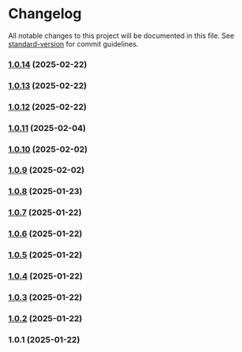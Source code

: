 # Changelog

All notable changes to this project will be documented in this file. See [standard-version](https://github.com/conventional-changelog/standard-version) for commit guidelines.

### [1.0.14](https://github.com/seadfeng/headless-browser-clusters/compare/v1.0.13...v1.0.14) (2025-02-22)

### [1.0.13](https://github.com/seadfeng/headless-browser-clusters/compare/v1.0.12...v1.0.13) (2025-02-22)

### [1.0.12](https://github.com/seadfeng/headless-browser-clusters/compare/v1.0.11...v1.0.12) (2025-02-22)

### [1.0.11](https://github.com/seadfeng/headless-browser-clusters/compare/v1.0.10...v1.0.11) (2025-02-04)

### [1.0.10](https://github.com/seadfeng/headless-browser-clusters/compare/v1.0.9...v1.0.10) (2025-02-02)

### [1.0.9](https://github.com/seadfeng/headless-browser-clusters/compare/v1.0.8...v1.0.9) (2025-02-02)

### [1.0.8](https://github.com/seadfeng/headless-browser-clusters/compare/v1.0.7...v1.0.8) (2025-01-23)

### [1.0.7](https://github.com/seadfeng/headless-browser-clusters/compare/v1.0.6...v1.0.7) (2025-01-22)

### [1.0.6](https://github.com/seadfeng/headless-browser-clusters/compare/v1.0.5...v1.0.6) (2025-01-22)

### [1.0.5](https://github.com/seadfeng/headless-browser-clusters/compare/v1.0.4...v1.0.5) (2025-01-22)

### [1.0.4](https://github.com/seadfeng/headless-browser-clusters/compare/v1.0.3...v1.0.4) (2025-01-22)

### [1.0.3](https://github.com/seadfeng/headless-browser-clusters/compare/v1.0.2...v1.0.3) (2025-01-22)

### [1.0.2](https://github.com/seadfeng/headless-browser-clusters/compare/v1.0.1...v1.0.2) (2025-01-22)

### 1.0.1 (2025-01-22)
